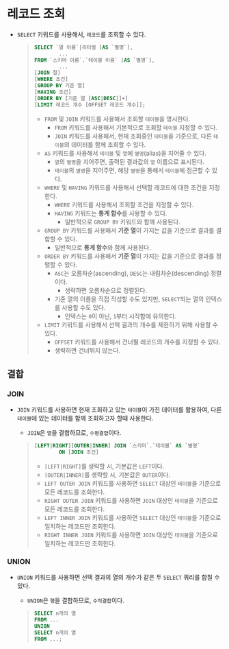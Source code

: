 # 레코드 조회

- `SELECT` 키워드를 사용해서, `레코드`를 조회할 수 있다.

  > ```sql
  > SELECT `열 이름`|리터럴 [AS `별명`],
  >         ...
  > FROM `스키마 이름`.`테이블 이름` [AS `별명`],
  >         ...
  > [JOIN 절]
  > [WHERE 조건]
  > [GROUP BY 기준 열]
  > [HAVING 조건]
  > [ORDER BY [기준 열 [ASC|DESC]]+]
  > [LIMIT 레코드 개수 [OFFSET 레코드 개수]];
  > ```
  >
  > - `FROM` 및 `JOIN` 키워드를 사용해서 조회할 `테이블`을 명시한다.
  >   - `FROM` 키워드를 사용해서 기본적으로 조회할 `테이블` 지정할 수 있다.
  >   - `JOIN` 키워드를 사용해서, 현재 조회중인 `테이블`을 기준으로, 다른 `테이블`의 데이터를 함께 조회할 수 있다.
  > - `AS` 키워드를 사용해서 `테이블` 및 `열`에 `별명`(alias)을 지어줄 수 있다.
  >   - `열`의 `별명`을 지어주면, 출력된 결과값의 `열` 이름으로 표시된다.
  >   - `테이블`의 `별명`을 지어주면, 해당 `별명`을 통해서 `테이블`에 접근할 수 있다.
  > - `WHERE` 및 `HAVING` 키워드를 사용해서 선택할 레코드에 대한 조건을 지정한다.
  >   - `WHERE` 키워드를 사용해서 조회할 조건을 지정할 수 있다.
  >   - `HAVING` 키워드는 **통계 함수**를 사용할 수 있다.
  >     - 일반적으로 `GROUP BY` 키워드와 함께 사용된다.
  > - `GROUP BY` 키워드를 사용해서 **기준 열**이 가지는 값을 기준으로 결과를 결합할 수 있다.
  >   - 일반적으로 **통계 함수**와 함께 사용된다.
  > - `ORDER BY` 키워드를 사용해서 **기준 열**이 가지는 값을 기준으로 결과를 정렬할 수 있다.
  >   - `ASC`는 오름차순(ascending), `DESC`는 내림차순(descending) 정렬이다.
  >     - 생략하면 오름차순으로 정렬된다.
  >   - 기준 열의 이름을 직접 작성할 수도 있지만, `SELECT`되는 열의 인덱스를 사용할 수도 있다.
  >     - 인덱스는 `0`이 아닌, `1`부터 시작함에 유의한다.
  > - `LIMIT` 키워드를 사용해서 선택 결과의 개수를 제한하기 위해 사용할 수 있다.
  >   - `OFFSET` 키워드를 사용해서 건너뛸 레코드의 개수를 지정할 수 있다.
  >   - 생략하면 건너뛰지 않는다.

## 결합

### JOIN

- `JOIN` 키워드를 사용하면 현재 조회하고 있는 `테이블`이 가진 데이터를 활용하여, 다른 `테이블`에 있는 데이터를 함께 조회하고자 할때 사용한다.
  - `JOIN`은 `열`을 결합하므로, `수평결합`이다.

  > ```sql
  > [LEFT|RIGHT][OUTER|INNER] JOIN `스키마`.`테이블` AS `별명`
  >         ON [JOIN 조건]
  > ```
  >
  > - `[LEFT|RIGHT]`를 생략할 시, 기본값은 `LEFT`이다.
  > - `[OUTER|INNER]`를 생략할 시, 기본값은 `OUTER`이다.
  > - `LEFT OUTER JOIN` 키워드를 사용하면 `SELECT` 대상인 `테이블`을 기준으로 모든 레코드를 조회한다.
  > - `RIGHT OUTER JOIN` 키워드를 사용하면 `JOIN` 대상인 `테이블`을 기준으로 모든 레코드를 조회한다.
  > - `LEFT INNER JOIN` 키워드를 사용하면 `SELECT` 대상인 `테이블`을 기준으로 일치하는 레코드만 조회한다.
  > - `RIGHT INNER JOIN` 키워드를 사용하면 `JOIN` 대상인 `테이블`을 기준으로 일치하는 레코드만 조회한다.

### UNION

- `UNION` 키워드를 사용하면 선택 결과의 열의 개수가 같은 두 `SELECT` 쿼리를 합칠 수 있다.
  - `UNION`은 `행`을 결합하므로, `수직결합`이다.

  > ```sql
  > SELECT n개의 열
  > FROM ...
  > UNION
  > SELECT n개의 열
  > FROM ...;
  > ```
